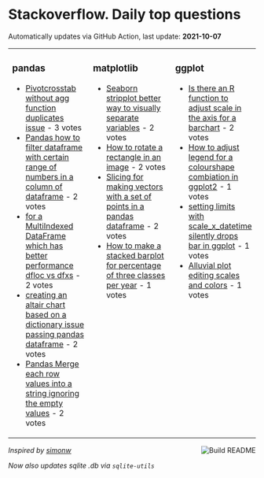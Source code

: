 # Stackoverflow. Daily top questions 

Automatically updates via GitHub Action, last update: **<!-- date starts -->2021-10-07<!-- date ends -->**


<table><tr><td valign="top" width="33%">

### pandas
<!-- pandas starts -->
* [Pivotcrosstab without agg function duplicates issue](https://stackoverflow.com/questions/69481508/pivot-crosstab-without-agg-function-duplicates-issue) - 3 votes
* [Pandas how to filter dataframe with certain range of numbers in a column of dataframe](https://stackoverflow.com/questions/69487794/pandas-how-to-filter-dataframe-with-certain-range-of-numbers-in-a-column-of-data) - 2 votes
* [for a MultiIndexed DataFrame which has better performance dfloc vs dfxs](https://stackoverflow.com/questions/69481340/for-a-multi-indexed-dataframe-which-has-better-performance-df-loc-vs-df-xs) - 2 votes
* [creating an altair chart based on a dictionary  issue passing pandas dataframe](https://stackoverflow.com/questions/69479239/creating-an-altair-chart-based-on-a-dictionary-issue-passing-pandas-dataframe) - 2 votes
* [Pandas  Merge each row values into a string ignoring the empty values](https://stackoverflow.com/questions/69476073/pandas-merge-each-row-values-into-a-string-ignoring-the-empty-values) - 2 votes
<!-- pandas ends -->
</td><td valign="top" width="34%">


### matplotlib
<!-- matplotlib starts -->
* [Seaborn stripplot better way to visually separate variables](https://stackoverflow.com/questions/69475125/seaborn-stripplot-better-way-to-visually-separate-variables) - 2 votes
* [How to rotate a rectangle in an image](https://stackoverflow.com/questions/69480860/how-to-rotate-a-rectangle-in-an-image) - 2 votes
* [Slicing for making vectors with a set of points in a pandas dataframe](https://stackoverflow.com/questions/69474564/slicing-for-making-vectors-with-a-set-of-points-in-a-pandas-dataframe) - 2 votes
* [How to make a stacked barplot for percentage of three classes per year](https://stackoverflow.com/questions/69485286/how-to-make-a-stacked-barplot-for-percentage-of-three-classes-per-year) - 1 votes
<!-- matplotlib ends -->
</td><td valign="top" width="34%">


### ggplot
<!-- ggplot2 starts -->
* [Is there an R function to adjust scale in the axis for a barchart](https://stackoverflow.com/questions/69475063/is-there-an-r-function-to-adjust-scale-in-the-axis-for-a-barchart) - 2 votes
* [How to adjust legend for a colourshape combiation in ggplot2](https://stackoverflow.com/questions/69477458/how-to-adjust-legend-for-a-colour-shape-combiation-in-ggplot2) - 1 votes
* [setting limits with scale_x_datetime silently drops bar in ggplot](https://stackoverflow.com/questions/69475186/setting-limits-with-scale-x-datetime-silently-drops-bar-in-ggplot) - 1 votes
* [Alluvial plot editing scales and colors](https://stackoverflow.com/questions/69477562/alluvial-plot-editing-scales-and-colors) - 1 votes
<!-- ggplot2 ends -->
</td></tr></table>

<a href="https://github.com/hp0404/hp0404/actions"><img src="https://github.com/hp0404/hp0404/workflows/Build%20README/badge.svg" align="right" alt="Build README"></a> <p>*Inspired by  [simonw](https://github.com/simonw/simonw)*</p> <p> *Now also updates sqlite .db via `sqlite-utils`* </p>
